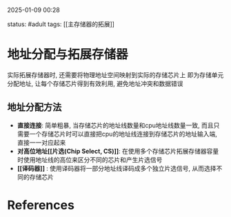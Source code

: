 2025-01-09    00:28

status: #adult 
tags: [[主存储器的拓展]]


# 地址分配与拓展存储器
实际拓展存储器时, 还需要将物理地址空间映射到实际的存储芯片上
即为存储单元分配地址, 让每个存储芯片得到有效利用, 避免地址冲突和数据错误

## 地址分配方法

- **直接连接**: 简单粗暴, 当存储芯片的地址线数量和cpu地址线数量一致, 而且只需要一个存储芯片时可以直接把cpu的地址线连接到存储芯片的地址输入端, 直接一一对应起来
- **对高位地址[[片选(Chip Select, CS)]]**: 在使用多个存储芯片拓展存储器容量时使用地址线的高位来区分不同的芯片和产生片选信号
- **[[译码器]]** : 使用译码器将一部分地址线译码成多个独立片选信号, 从而选择不同的存储芯片



# References
